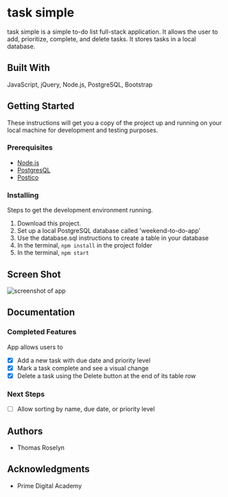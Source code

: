 
# task simple

task simple is a simple to-do list full-stack application. It allows the user to add, prioritize, complete, and delete tasks. It stores tasks in a local database.

## Built With

JavaScript, jQuery, Node.js, PostgreSQL, Bootstrap

## Getting Started

These instructions will get you a copy of the project up and running on your local machine for development and testing purposes.

### Prerequisites

- [Node.js](https://nodejs.org/en/)
- [PostgresQL](https://www.postgresql.org/)
- [Postico](https://eggerapps.at/postico/)

### Installing

Steps to get the development environment running.

1. Download this project.
2. Set up a local PostgreSQL database called 'weekend-to-do-app'
3. Use the database.sql instructions to create a table in your database
4. In the terminal, `npm install` in the project folder
5. In the terminal, `npm start`

## Screen Shot

![screenshot of app](public/images/screenshot.png)

## Documentation

### Completed Features

App allows users to

- [x] Add a new task with due date and priority level
- [x] Mark a task complete and see a visual change
- [x] Delete a task using the Delete button at the end of its table row

### Next Steps

- [ ] Allow sorting by name, due date, or priority level

## Authors

* Thomas Roselyn

## Acknowledgments

* Prime Digital Academy
